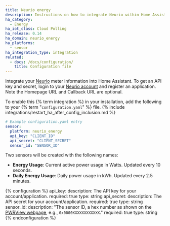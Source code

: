 ```yaml
---
title: Neurio energy
description: Instructions on how to integrate Neurio within Home Assistant.
ha_category:
  - Energy
ha_iot_class: Cloud Polling
ha_release: 0.14
ha_domain: neurio_energy
ha_platforms:
  - sensor
ha_integration_type: integration
related:
  - docs: /docs/configuration/
    title: Configuration file
---
```


Integrate your [Neurio](https://neur.io/) meter information into Home Assistant. To get an API key and secret, login to your [Neurio account](https://my.neur.io/#settings/applications/register) and register an application. Note the Homepage URL and Callback URL are optional.

To enable this {% term integration %} in your installation, add the following to your {% term "`configuration.yaml`" %} file.
{% include integrations/restart_ha_after_config_inclusion.md %}

```yaml
# Example configuration.yaml entry
sensor:
  platform: neurio_energy
  api_key: "CLIENT_ID"
  api_secret: "CLIENT_SECRET"
  sensor_id: "SENSOR_ID"
```

Two sensors will be created with the following names:

- **Energy Usage**: Current active power usage in Watts. Updated every 10 seconds.
- **Daily Energy Usage**: Daily power usage in kWh.  Updated every 2.5 minutes.

{% configuration %}
api_key:
  description: The API key for your account/application.
  required: true
  type: string
api_secret:
  description: The API secret for your account/application.
  required: true
  type: string
sensor_id:
  description: "The sensor ID, a hex number as shown on the [PWRView webpage](https://mypwrview.generac.com/#settings/sensors), e.g., `0x0000XXXXXXXXXXXX`."
  required: true
  type: string
{% endconfiguration %}
